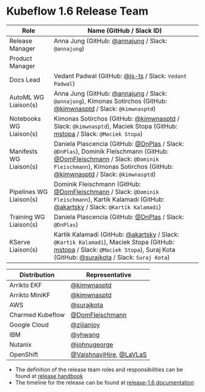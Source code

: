 
# Kubeflow 1.6 Release Team

| **Role** | **Name** (**GitHub / Slack ID**) |
|----------|----------------------------------|
| Release Manager | Anna Jung (GitHub: [@annajung](https://github.com/annajung) / Slack: `@annajung`) |
| Product Manager | |
| Docs Lead | Vedant Padwal (GitHub: [@js-ts](https://github.com/js-ts) / Slack: `Vedant Padwal`) |
| AutoML WG Liaison(s) | Anna Jung (GitHub: [@annajung](https://github.com/annajung) / Slack: `@annajung`), Kimonas Sotirchos (GitHub: [@kimwnasptd](https://github.com/kimwnasptd) / Slack: `@kimwnasptd`) |
| Notebooks WG Liaison(s) | Kimonas Sotirchos (GitHub: [@kimwnasptd](https://github.com/kimwnasptd) / Slack: `@kimwnasptd`), Maciek Stopa (GitHub: [mstopa](https://github.com/mstopa) / Slack: `@Maciek Stopa`) |
| Manifests WG Liaison(s) | Daniela Plascencia (GitHub: [@DnPlas](https://github.com/DnPlas) / Slack: `@DnPlas`), Dominik Fleischmann (GitHub: [@DomFleischmann](https://github.com/DomFleischmann) / Slack: `@Dominik Fleischmann`), Kimonas Sotirchos (GitHub: [@kimwnasptd](https://github.com/kimwnasptd) / Slack: `@kimwnasptd`)|
| Pipelines WG Liaison(s) | Dominik Fleischmann (GitHub: [@DomFleischmann](https://github.com/DomFleischmann) / Slack: `@Dominik Fleischmann`), Kartik Kalamadi (GitHub: [@akartsky](https://github.com/akartsky) / Slack: `@Kartik Kalamadi`) |
| Training WG Liaison(s) | Daniela Plascencia (GitHub: [@DnPlas](https://github.com/DnPlas) / Slack: `@DnPlas`) |
| KServe Liaison(s) | Kartik Kalamadi (GitHub: [@akartsky](https://github.com/akartsky) / Slack: `@Kartik Kalamadi`), Maciek Stopa (GitHub: [mstopa](https://github.com/mstopa) / Slack: `@Maciek Stopa`), Suraj Kota (GitHub: [@surajkota](https://github.com/surajkota) / Slack: `Suraj Kota`)|

| **Distribution** | **Representative** |
| --- | --- |
| Arrikto EKF | [@kimwnasptd](https://github.com/kimwnasptd) |
| Arrikto MiniKF | [@kimwnasptd](https://github.com/kimwnasptd) |
| AWS | [@surajkota](https://github.com/surajkota) |
| Charmed Kubeflow | [@DomFleischmann](https://github.com/DomFleischmann) |
| Google Cloud | [@zijianjoy](https://github.com/zijianjoy) |
| IBM | [@yhwang](https://github.com/yhwang) |
| Nutanix | [@johnugeorge](https://github.com/johnugeorge) |
| OpenShift | [@VaishnaviHire](https://github.com/VaishnaviHire), [@LaVLaS](https://github.com/LaVLaS) |


- The definition of the release team roles and responsibilities can be found at [release handbook](../handbook.md)
- The timeline for the release can be found at [release-1.6 documentation](README.md)
